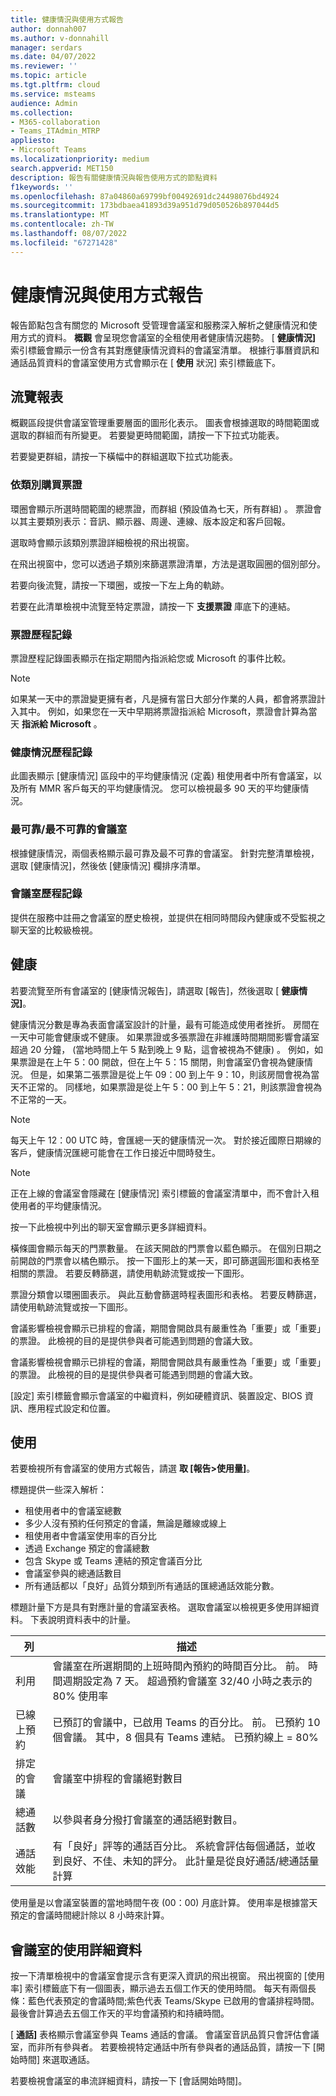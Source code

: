 ```yaml
---
title: 健康情況與使用方式報告
author: donnah007
ms.author: v-donnahill
manager: serdars
ms.date: 04/07/2022
ms.reviewer: ''
ms.topic: article
ms.tgt.pltfrm: cloud
ms.service: msteams
audience: Admin
ms.collection:
- M365-collaboration
- Teams_ITAdmin_MTRP
appliesto:
- Microsoft Teams
ms.localizationpriority: medium
search.appverid: MET150
description: 報告有關健康情況與報告使用方式的節點資料
f1keywords: ''
ms.openlocfilehash: 87a04860a69799bf00492691dc24498076bd4924
ms.sourcegitcommit: 173bdbaea41893d39a951d79d050526b897044d5
ms.translationtype: MT
ms.contentlocale: zh-TW
ms.lasthandoff: 08/07/2022
ms.locfileid: "67271428"
---
```

# <a name="health-and-usage-reports"></a>健康情況與使用方式報告

報告節點包含有關您的 Microsoft 受管理會議室和服務深入解析之健康情況和使用方式的資料。 **概觀** 會呈現您會議室的全租使用者健康情況趨勢。 [ **健康情況]** 索引標籤會顯示一份含有其對應健康情況資料的會議室清單。 根據行事曆資訊和通話品質資料的會議室使用方式會顯示在 [ **使用** 狀況] 索引標籤底下。

## <a name="navigating-reports"></a>流覽報表

<!--![A screenshot of active tickets bar graph](../media/health-and-usage-002new.png)-->

概觀區段提供會議室管理重要層面的圖形化表示。 圖表會根據選取的時間範圍或選取的群組而有所變更。 若要變更時間範圍，請按一下下拉式功能表。

<!--!![A screenshot of a menu to choose a day](../media/health-and-usage-004.png)-->

若要變更群組，請按一下橫幅中的群組選取下拉式功能表。

<!--!![A screenshot of the banner menu auto-generated](../media/health-and-usage-005.png)-->
### <a name="tickets-by-category"></a>依類別購買票證

環圈會顯示所選時間範圍的總票證，而群組 (預設值為七天，所有群組) 。 票證會以其主要類別表示：音訊、顯示器、周邊、連線、版本設定和客戶回報。

<!--!![A screenshot of pie chart tickets by category](../media/health-and-usage-006.png)-->

選取時會顯示該類別票證詳細檢視的飛出視窗。

<!--!![A screenshot of tickets and versioning side by side](../media/health-and-usage-007.png)-->

在飛出視窗中，您可以透過子類別來篩選票證清單，方法是選取圓圈的個別部分。 

<!--!![A screenshot tickets by subcategory automatically generated](../media/health-and-usage-008.png)-->

若要向後流覽，請按一下環圈，或按一下左上角的軌跡。

若要在此清單檢視中流覽至特定票證，請按一下 **支援票證** 庫底下的連結。

### <a name="ticket-history"></a>票證歷程記錄

票證歷程記錄圖表顯示在指定期間內指派給您或 Microsoft 的事件比較。

> [!NOTE]
> 如果某一天中的票證變更擁有者，凡是擁有當日大部分作業的人員，都會將票證計入其中。 例如，如果您在一天中早期將票證指派給 Microsoft，票證會計算為當天 **指派給 Microsoft** 。

<!--![A screen shot of Tickets history by different periods](../media/health-and-usage-009.png)-->

### <a name="health-history"></a>健康情況歷程記錄

此圖表顯示 [健康情況] 區段中的平均健康情況 (定義) 租使用者中所有會議室，以及所有 MMR 客戶每天的平均健康情況。 您可以檢視最多 90 天的平均健康情況。

<!--!![A screenshot of rooms health and average health](../media/health-and-usage-010.png)-->

### <a name="most-reliableleast-reliable-rooms"></a>最可靠/最不可靠的會議室

根據健康情況，兩個表格顯示最可靠及最不可靠的會議室。 針對完整清單檢視，選取 [健康情況]，然後依 [健康情況] 欄排序清單。

### <a name="rooms-history"></a>會議室歷程記錄

提供在服務中註冊之會議室的歷史檢視，並提供在相同時間段內健康或不受監視之聊天室的比較級檢視。

## <a name="health"></a>健康

若要流覽至所有會議室的 [健康情況報告]，請選取 [報告]，然後選取 [  **健康情況]**。

<!--!![A screenshot of a Reports health percentage](../media/health-and-usage-001.png)-->

健康情況分數是專為表面會議室設計的計量，最有可能造成使用者挫折。 房間在一天中可能會健康或不健康。 如果票證或多張票證在非維護時間期間影響會議室超過 20 分鐘， (當地時間上午 5 點到晚上 9 點，這會被視為不健康) 。 例如，如果票證是在上午 5：00 開啟，但在上午 5：15 關閉，則會議室仍會視為健康情況。 但是，如果第二張票證是從上午 09：00 到上午 9：10，則該房間會視為當天不正常的。 同樣地，如果票證是從上午 5：00 到上午 5：21，則該票證會視為不正常的一天。

> [!NOTE]
> 每天上午 12：00 UTC 時，會匯總一天的健康情況一次。 對於接近國際日期線的客戶，健康情況匯總可能會在工作日接近中間時發生。

> [!NOTE]
> 正在上線的會議室會隱藏在 [健康情況] 索引標籤的會議室清單中，而不會計入租使用者的平均健康情況。

按一下此檢視中列出的聊天室會顯示更多詳細資料。

橫條圖會顯示每天的門票數量。 在該天開啟的門票會以藍色顯示。 在個別日期之前開啟的門票會以橘色顯示。 按一下圖形上的某一天，即可篩選圓形圖和表格至相關的票證。 若要反轉篩選，請使用軌跡流覽或按一下圖形。

票證分類會以環圈圖表示。 與此互動會篩選時程表圖形和表格。 若要反轉篩選，請使用軌跡流覽或按一下圖形。

<!--!![A screenshot of a Reports health bar graph](../media/health-and-usage-014.png)-->

會議影響檢視會顯示已排程的會議，期間會開啟具有嚴重性為「重要」或「重要」的票證。 此檢視的目的是提供參與者可能遇到問題的會議大致。

會議影響檢視會顯示已排程的會議，期間會開啟具有嚴重性為「重要」或「重要」的票證。 此檢視的目的是提供參與者可能遇到問題的會議大致。

<!--![A screenshot of a Reports meeting impact](../media/health-and-usage-015.png)-->

[設定] 索引標籤會顯示會議室的中繼資料，例如硬體資訊、裝置設定、BIOS 資訊、應用程式設定和位置。

## <a name="usage"></a>使用

若要檢視所有會議室的使用方式報告，請選 **取 [報告>使用量]**。

<!--!![A screenshot of all rooms' usage by health](../media/health-and-usage-011.png)-->

標題提供一些深入解析：

- 租使用者中的會議室總數
- 多少人沒有預約任何預定的會議，無論是離線或線上
- 租使用者中會議室使用率的百分比
- 透過 Exchange 預定的會議總數
- 包含 Skype 或 Teams 連結的預定會議百分比
- 會議室參與的總通話數目
- 所有通話都以「良好」品質分類到所有通話的匯總通話效能分數。 

標題計量下方是具有對應計量的會議室表格。 選取會議室以檢視更多使用詳細資料。 下表說明資料表中的計量。

|列|描述|
|---|---|
|利用|會議室在所選期間的上班時間內預約的時間百分比。 前。 時間週期設定為 7 天。 超過預約會議室 32/40 小時之表示的 80% 使用率|
|已線上預約|已預訂的會議中，已啟用 Teams 的百分比。 前。 已預約 10 個會議。 其中，8 個具有 Teams 連結。 已預約線上 = 80%|
|排定的會議|會議室中排程的會議絕對數目|
|總通話數|以參與者身分撥打會議室的通話絕對數目。|
通話效能|有「良好」評等的通話百分比。 系統會評估每個通話，並收到良好、不佳、未知的評分。 此計量是從良好通話/總通話量計算|

使用量是以會議室裝置的當地時間午夜 (00：00) 月底計算。 使用率是根據當天預定的會議時間總計除以 8 小時來計算。

## <a name="usage-details-of-a-room"></a>會議室的使用詳細資料

按一下清單檢視中的會議室會提示含有更深入資訊的飛出視窗。 飛出視窗的 [使用率] 索引標籤底下有一個圖表，顯示過去五個工作天的使用時間。 每天有兩個長條：藍色代表預定的會議時間;紫色代表 Teams/Skype 已啟用的會議排程時間。 最後會計算過去五個工作天的平均會議預約和持續時間。

<!--![A screenshot of utilization by hours per day](../media/health-and-usage-012.png)-->

[ **通話]** 表格顯示會議室參與 Teams 通話的會議。 會議室音訊品質只會評估會議室，而非所有參與者。 若要檢視特定通話中所有參與者的通話品質，請按一下 [開始時間] 來選取通話。

<!--!![A screenshot of room audio quality](../media/health-and-usage-016.png)-->

若要檢視會議室的串流詳細資料，請按一下 [會話開始時間]。
